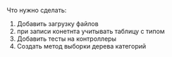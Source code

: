 Что нужно сделать:
1) Добавить загрузку файлов
2) при записи конетнта учитывать таблицу с типом
3) Добавить тесты на контроллеры
4) Создать метод выборки дерева категорий

